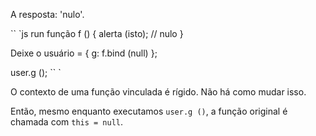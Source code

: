 A resposta: 'nulo'.


`` `js run
função f () {
alerta (isto); // nulo
}

Deixe o usuário = {
g: f.bind (null)
};

user.g ();
`` `

O contexto de uma função vinculada é rígido. Não há como mudar isso.

Então, mesmo enquanto executamos `user.g ()`, a função original é chamada com `this = null`.
